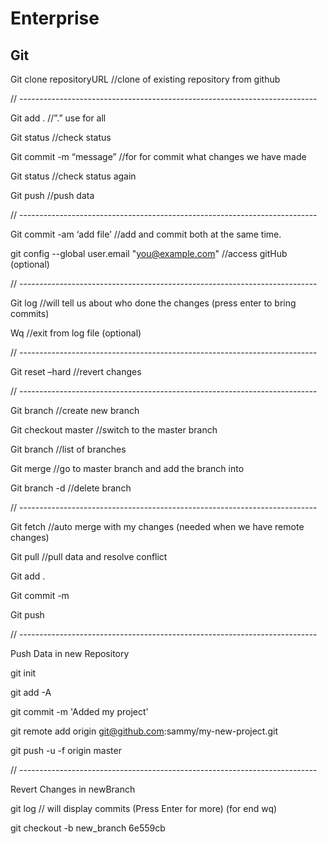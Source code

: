 # Enterprise

## Git

Git clone repositoryURL		//clone of existing repository from github	
  
// --------------------------------------------------------------------------
  
Git add .		                    //”.” use for all
  
Git status		                  //check status
  
Git commit -m “message”	        //for for commit what changes we have made
  
Git status		                  //check status again
  
Git push 		                    //push data
  
// --------------------------------------------------------------------------
  
Git commit -am ‘add file’		    //add and commit both at the same time.
  
  
git config --global user.email "you@example.com" 	//access gitHub (optional)
  
// --------------------------------------------------------------------------
  
Git log 				                //will tell us about who done the changes (press enter to bring commits)
  
Wq 				                      //exit from log file (optional)
  
// --------------------------------------------------------------------------
  
Git reset –hard <commit id>	    //revert  changes
  
// --------------------------------------------------------------------------
  
Git branch <branchName>	        //create new branch
  
Git checkout master		          //switch to the master branch
  
Git branch 			                //list of branches
  
Git merge <branchName>	        //go to master branch and add the branch into 
  
Git branch -d <branchName>	    //delete branch
  
// --------------------------------------------------------------------------
  
Git fetch			                  //auto merge with my changes (needed when we have remote changes)
  
Git pull				//pull data and resolve conflict
  
Git add .

Git commit -m <message>

Git push

// --------------------------------------------------------------------------

Push Data in new Repository 


git init

git add -A

git commit -m 'Added my project'

git remote add origin git@github.com:sammy/my-new-project.git

git push -u -f origin master


// --------------------------------------------------------------------------
  
Revert Changes in newBranch
  

git log           // will display commits (Press Enter for more) (for end wq)
  
git checkout -b new_branch 6e559cb
